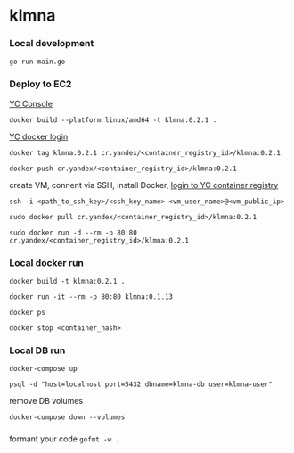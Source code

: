 # klmna

### Local development

```
go run main.go
```

### Deploy to EC2

[YC Console](https://console.yandex.cloud)

```
docker build --platform linux/amd64 -t klmna:0.2.1 .
```

[YC docker login](https://yandex.cloud/ru/docs/container-registry/operations/authentication)

```
docker tag klmna:0.2.1 cr.yandex/<container_registry_id>/klmna:0.2.1

docker push cr.yandex/<container_registry_id>/klmna:0.2.1
```

create VM, connent via SSH, install Docker, [login to YC container registry](https://yandex.cloud/ru/docs/container-registry/tutorials/run-docker-on-vm/console#run) 

```
ssh -i <path_to_ssh_key>/<ssh_key_name> <vm_user_name>@<vm_public_ip>

sudo docker pull cr.yandex/<container_registry_id>/klmna:0.2.1

sudo docker run -d --rm -p 80:80 cr.yandex/<container_registry_id>/klmna:0.2.1
```

### Local docker run

```
docker build -t klmna:0.2.1 .

docker run -it --rm -p 80:80 klmna:0.1.13

docker ps

docker stop <container_hash>
```

### Local DB run

```
docker-compose up

psql -d "host=localhost port=5432 dbname=klmna-db user=klmna-user"
```

remove DB volumes

```
docker-compose down --volumes
```

###

formant your code `gofmt -w .`
